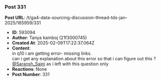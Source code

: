 ### Post 331
**Post URL**: /t/ga4-data-sourcing-discussion-thread-tds-jan-2025/165959/331
- **ID**: 593094
- **Author**: Tanya kamboj (21f3000745)
- **Created At**: 2025-02-09T17:22:37.064Z
- **Content**:  
  in q10 i am getting error- missing links.<br>
can i get any explanation about this error so that i can figure out this ?<br>
<a class="mention" href="/u/saransh_saini">@Saransh_Saini</a>  as i left with this question only
- **Reactions**: None
- **Post Number**: 331

